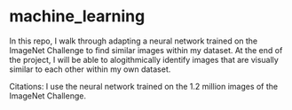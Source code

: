 # machine_learning

In this repo, I walk through adapting a neural network trained on the ImageNet Challenge to find similar images within my dataset. At the end of the project, 
I will be able to alogithmically identify images that are visually similar to each other within my own dataset.

Citations:
I use the neural network trained on the 1.2 million images of the ImageNet Challenge.
